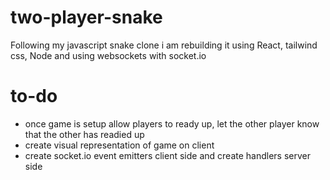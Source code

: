 # two-player-snake
Following my javascript snake clone i am rebuilding it using React, tailwind css, Node and using websockets with socket.io

# to-do
- once game is setup allow players to ready up, let the other player know that the other has readied up
- create visual representation of game on client
- create socket.io event emitters client side and create handlers server side
